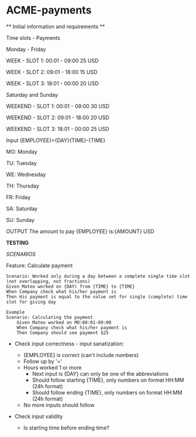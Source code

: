 # ACME-payments

** Initial information and requirements **

Time slots - Payments

Monday - Friday

WEEK - SLOT 1: 00:01 - 09:00 25 USD

WEEK - SLOT 2: 09:01 - 18:00 15 USD

WEEK - SLOT 3: 18:01 - 00:00 20 USD

Saturday and Sunday

WEEKEND - SLOT 1: 00:01 - 09:00 30 USD

WEEKEND - SLOT 2: 09:01 - 18:00 20 USD

WEEKEND - SLOT 3: 18:01 - 00:00 25 USD


Input  {EMPLOYEE}={DAY}{TIME}-{TIME}

MO: Monday

TU: Tuesday

WE: Wednesday

TH: Thursday

FR: Friday

SA: Saturday

SU: Sunday

OUTPUT The amount to pay {EMPLOYEE} is:{AMOUNT} USD

**TESTING**

_SCENARIOS_

Feature: Calculate payment

	Scenario: Worked only during a day between a complete single time slot (not overlapping, not fractions)
	Given Mateo worked on {DAY) from {TIME} to {TIME}
	When Company check what his/her payment is
	Then His payment is equal to the value set for single (complete) time slot for giving day
	
	Example
	Scenario: Calculating the payment
  	    Given Mateo worked on MO:00:01-09:00
    	When Company check what his/her payment is
    	Then Company should see payment $25


- Check input correctness - input sanatization:
	- {EMPLOYEE} is correct (can't include numbers)
	- Follow up by '=' 
	- Hours worked 1 or more
  		- Next input is {DAY} can only be one of the abbreviations
 		- Should follow starting {TIME}, only numbers on format HH:MM (24h format)
		- Should follow ending {TIME}, only numbers on format HH:MM (24h format)
	- No more inputs should follow

- Check input validity 
	- Is starting time before ending time?



